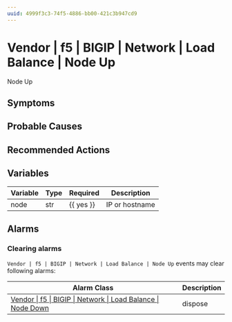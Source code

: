 ```yaml
---
uuid: 4999f3c3-74f5-4886-bb00-421c3b947cd9
---
```

# Vendor | f5 | BIGIP | Network | Load Balance | Node Up

Node Up

## Symptoms

## Probable Causes

## Recommended Actions

## Variables

| Variable | Type | Required  | Description    |
| -------- | ---- | --------- | -------------- |
| node     | str  | {{ yes }} | IP or hostname |

## Alarms

### Clearing alarms

`Vendor | f5 | BIGIP | Network | Load Balance | Node Up` events may clear following alarms:

| Alarm Class                                                                                                                                                  | Description |
| ------------------------------------------------------------------------------------------------------------------------------------------------------------ | ----------- |
| [Vendor \| f5 \| BIGIP \| Network \| Load Balance \| Node Down](../../../../../../alarm-classes-reference/vendor/f5/bigip/network/load-balance/node-down.md) | dispose     |
